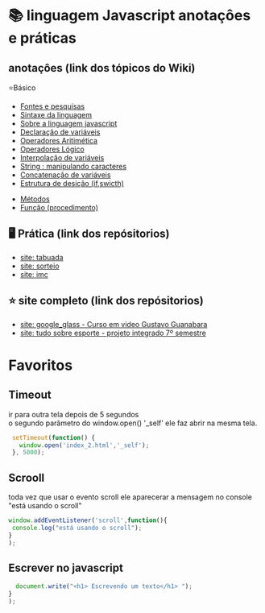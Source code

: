 # 📚 linguagem Javascript anotaçôes e práticas

 ## anotaçôes (link dos tópicos do  Wiki)
 :star:Básico
 * [Fontes e pesquisas](https://github.com/leandroluizpereira/javascript/wiki)
 * [Sintaxe da linguagem](https://github.com/leandroluizpereira/javascript/wiki/1-sintaxe-da-linguagem)
 * [Sobre a linguagem javascript](https://github.com/leandroluizpereira/javascript/wiki/1.1-sobre-a-linguagem-javascript)
 * [Declaraçâo de variáveis](https://github.com/leandroluizpereira/javascript/wiki/1.2-Declara%C3%A7%C3%A2o-de-vari%C3%A1veis)
 * [Operadores Aritimética](https://github.com/leandroluizpereira/javascript/wiki/1.3-Operadores-Aritim%C3%A9tica)
 * [Operadores Lógico](https://github.com/leandroluizpereira/javascript/wiki/1.4-Operadores-L%C3%B3gico)
 * [Interpolaçâo de variáveis](https://github.com/leandroluizpereira/javascript/wiki/1.5-Interpola%C3%A7%C3%A2o-de-vari%C3%A1veis)
 * [String : manipulando caracteres ](https://github.com/leandroluizpereira/javascript/wiki/1.6-String-:-manipulando-caracteres)
 * [Concatenaçâo de variáveis](https://github.com/leandroluizpereira/javascript/wiki/1.7-Concatena%C3%A7%C3%A2o-de-vari%C3%A1veis)
 * [Estrutura de desição (if,swicth)](https://github.com/leandroluizpereira/javascript/wiki/1.8-Estrutura-de-desi%C3%A7%C3%A3o-(if,swicth))
  <!--
 * [Estrutura de repetiçâo (for,while,do-while)]()
-->
 * [Métodos](https://github.com/leandroluizpereira/javascript/wiki/2.0-M%C3%A9todos)
 * [Função (procedimento)](https://github.com/leandroluizpereira/javascript/wiki/1.9-Estrutura-de-repeti%C3%A7%C3%A2o-(for,while,do-while))


 <!--
## Javascript & Html
  :star:Javascript e web Html
   * [Mudar de tela após 6 segundos]()
   * [(Unicode) Formatar caracteres e espaços ]()
 -
-->
 ## 🖥️ Prática (link dos repósitorios)
 * [site: tabuada](https://github.com/leandroluizpereira/javascript/tree/main/site-tabuada)
 * [site: sorteio](https://github.com/leandroluizpereira/javascript/blob/main/site_sorteio/Readme.md)
 * [site: imc](https://github.com/leandroluizpereira/javascript/tree/main/site_imc)
 
## :star: site completo (link dos repósitorios)
 * [site: google_glass - Curso em video Gustavo Guanabara](https://github.com/leandroluizpereira/site-google-glass)
 * [site: tudo sobre esporte - projeto integrado 7º semestre](https://github.com/leandroluizpereira/project-web-sport)
 
 <div id="sobre">
 
 
  <div id="timeout">
 
 # Favoritos
 
 ## Timeout 
 
 ir para outra tela depois de 5 segundos <br> o segundo parâmetro do window.open() '_self' ele faz abrir na mesma tela.
 
 ```javascript
  setTimeout(function() {
    window.open('index_2.html','_self');
  }, 5000);
 ```
 <div id="scroll">
 
## Scrooll

toda vez que usar o evento scroll ele aparecerar a mensagem no console "está usando o scroll"
 ```javascript
window.addEventListener('scroll',function(){  
  console.log("está usando o scroll");
}
);
 ```
 
## Escrever no javascript

 ```javascript
   document.write("<h1> Escrevendo um texto</h1> ");
}
);
 ```
